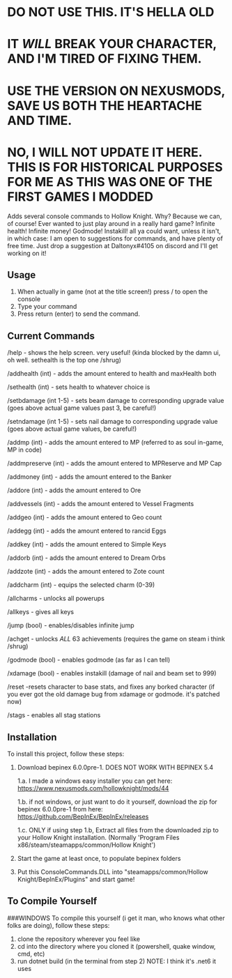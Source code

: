 # DO NOT USE THIS. IT'S HELLA OLD
# IT _WILL_ BREAK YOUR CHARACTER, AND I'M TIRED OF FIXING THEM.
# USE THE VERSION ON NEXUSMODS, SAVE US BOTH THE HEARTACHE AND TIME.
# NO, I WILL NOT UPDATE IT HERE. THIS IS FOR HISTORICAL PURPOSES FOR ME AS THIS WAS ONE OF THE FIRST GAMES I MODDED

Adds several console commands to Hollow Knight. Why? Because we can, of course! Ever wanted to just play around in a really hard game?
Infinite health! Infinite money! Godmode! Instakill! all ya could want, unless it isn't, in which case:
I am open to suggestions for commands, and have plenty of free time. Just drop a suggestion at Daltonyx#4105 on discord and I'll get working on it!

## Usage
1. When actually in game (not at the title screen!) press / to open the console
2. Type your command
4. Press return (enter) to send the command.

## Current Commands

/help - shows the help screen. very useful! (kinda blocked by the damn ui, oh well. sethealth is the top one /shrug)

/addhealth (int) - adds the amount entered to health and maxHealth both

/sethealth (int) - sets health to whatever choice is

/setbdamage (int 1-5) - sets beam damage to corresponding upgrade value (goes above actual game values past 3, be careful!)

/setndamage (int 1-5) - sets nail damage to corresponding upgrade value (goes above actual game values, be careful!)
 
/addmp (int) - adds the amount entered to MP (referred to as soul in-game, MP in code)

/addmpreserve (int) - adds the amount entered to MPReserve and MP Cap
	
/addmoney (int) - adds the amount entered to the Banker

/addore (int) - adds the amount entered to Ore

/addvessels (int) - adds the amount entered to Vessel Fragments

/addgeo (int) - adds the amount entered to Geo count

/addegg (int) - adds the amount entered to rancid Eggs

/addkey (int) - adds the amount entered to Simple Keys

/addorb (int) - adds the amount entered to Dream Orbs

/addzote (int) - adds the amount entered to Zote count

/addcharm (int) - equips the selected charm (0-39)

/allcharms - unlocks all powerups

/allkeys - gives all keys

/jump (bool) - enables/disables infinite jump
	
/achget - unlocks _ALL_ 63 achievements (requires the game on steam i think /shrug)
	
/godmode (bool) - enables godmode (as far as I can tell)
	
/xdamage (bool) - enables instakill (damage of nail and beam set to 999)

/reset -resets character to base stats, and fixes any borked character (if you ever got the old damage bug from xdamage or godmode. it's patched now)

/stags - enables all stag stations


## Installation

To install this project, follow these steps:

1. Download bepinex 6.0.0pre-1. DOES NOT WORK WITH BEPINEX 5.4
	
	1.a. I made a windows easy installer you can get here: https://www.nexusmods.com/hollowknight/mods/44

	1.b. if not windows, or just want to do it yourself, download the zip for bepinex 6.0.0pre-1 from here: https://github.com/BepInEx/BepInEx/releases

	1.c. ONLY if using step 1.b, Extract all files from the downloaded zip to your Hollow Knight installation. (Normally 'Program Files x86/steam/steamapps/common/Hollow Knight')

2. Start the game at least once, to populate bepinex folders

3. Put this ConsoleCommands.DLL into "steamapps/common/Hollow Knight/BepInEx/Plugins" and start game!

## To Compile Yourself

###WINDOWS
To compile this yourself (i get it man, who knows what other folks are doing), follow these steps:

1. clone the repository wherever you feel like
2. cd into the directory where you cloned it (powershell, quake window, cmd, etc)
3. run dotnet build (in the terminal from step 2)
NOTE: I think it's .net6 it uses
